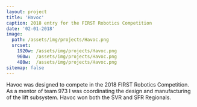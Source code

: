 ```yaml
---
layout: project
title: 'Havoc'
caption: 2018 entry for the FIRST Robotics Competition
date: '02-01-2018'
image: 
  path: /assets/img/projects/Havoc.png
  srcset: 
    1920w: /assets/img/projects/Havoc.png
    960w:  /assets/img/projects/Havoc.png
    480w:  /assets/img/projects/Havoc.png
sitemap: false
---
```

Havoc was designed to compete in the 2018 FIRST Robotics Competition. As a mentor of team 973 I was coordinating the design and manufacturing of the lift subsystem. Havoc won both the SVR and SFR Regionals. 
